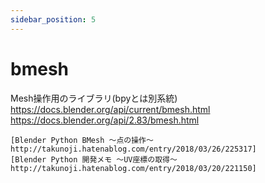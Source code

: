 ```yaml
---
sidebar_position: 5
---
```


# bmesh

Mesh操作用のライブラリ(bpyとは別系統)
	https://docs.blender.org/api/current/bmesh.html
  https://docs.blender.org/api/2.83/bmesh.html

	[Blender Python BMesh 〜点の操作〜 http://takunoji.hatenablog.com/entry/2018/03/26/225317]
	[Blender Python 開発メモ 〜UV座標の取得〜 http://takunoji.hatenablog.com/entry/2018/03/20/221150]
